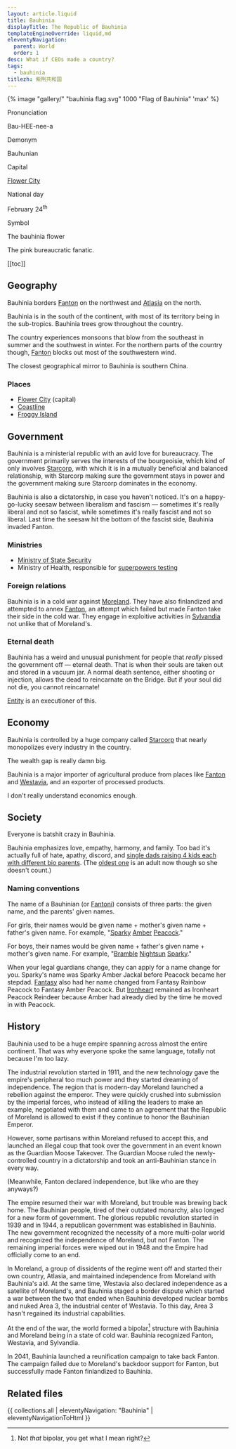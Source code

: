 ```yaml
---
layout: article.liquid
title: Bauhinia
displayTitle: The Republic of Bauhinia
templateEngineOverride: liquid,md
eleventyNavigation:
  parent: World
  order: 1
desc: What if CEOs made a country?
tags:
  - bauhinia
titlezh: 紫荆共和国
---
```


{% image "gallery/" "bauhinia flag.svg" 1000 "Flag of Bauhinia" 'max' %}

<div class="attr">
  <p>Pronunciation</p>
  <p>Bau-HEE-nee-a</p>
  <p>Demonym</p>
  <p>Bauhunian</p>
  <p>Capital</p>
  <p><a href="/world/bauhinia/flower-city/">Flower City</a></p>
  <p>National day</p>
  <p>February 24<sup>th</sup></p>
  <p>Symbol</p>
  <p>The bauhinia flower</p>
</div>

The pink bureaucratic fanatic.

[[toc]]

## Geography

Bauhinia borders [Fanton](/world/fanton/) on the northwest and [Atlasia](/world/atlasia/) on the north.

Bauhinia is in the south of the continent, with most of its territory being in the sub-tropics. Bauhinia trees grow throughout the country.

The country experiences monsoons that blow from the southeast in summer and the southwest in winter. For the northern parts of the country though, [Fanton](/world/fanton/) blocks out most of the southwestern wind.

The closest geographical mirror to Bauhinia is southern China.

### Places

- [Flower City](/world/bauhinia/flower-city/) (capital)
- [Coastline](/world/bauhinia/coastline/)
- [Froggy Island](/world/bauhinia/froggy-island/)

## Government

Bauhinia is a ministerial republic with an avid love for bureaucracy. The government primarily serves the interests of the bourgeoisie, which kind of only involves [Starcorp](/world/bauhinia/starcorp/), with which it is in a mutually beneficial and balanced relationship, with Starcorp making sure the government stays in power and the government making sure Starcorp dominates in the economy.

Bauhinia is also a dictatorship, in case you haven't noticed. It's on a happy-go-lucky seesaw between liberalism and fascism — sometimes it's really liberal and not so fascist, while sometimes it's really fascist and not so liberal. Last time the seesaw hit the bottom of the fascist side, Bauhinia invaded Fanton.

### Ministries

- [Ministry of State Security](/world/bauhinia/mss/)
- Ministry of Health, responsible for [superpowers testing](/world/bauhinia/superpowers/)

### Foreign relations

Bauhinia is in a cold war against [Moreland](/world/moreland/). They have also finlandized and attempted to annex [Fanton](/world/fanton/), an attempt which failed but made Fanton take their side in the cold war. They engage in exploitive activities in [Sylvandia](/world/sylvandia/) not unlike that of Moreland's.

### Eternal death

Bauhinia has a weird and unusual punishment for people that *really* pissed the government off — eternal death. That is when their souls are taken out and stored in a vacuum jar. A normal death sentence, either shooting or injection, allows the dead to reincarnate on the Bridge. But if your soul did not die, you cannot reincarnate!

[Entity](/characters/entity/) is an executioner of this.

## Economy

Bauhinia is controlled by a huge company called [Starcorp](starcorp/) that nearly monopolizes every industry in the country.

The wealth gap is really damn big.

Bauhinia is a major importer of agricultural produce from places like [Fanton](/world/fanton/) and [Westavia](/world/westavia/), and an exporter of processed products.

I don't really understand economics enough.

## Society

Everyone is batshit crazy in Bauhinia.

Bauhinia emphasizes love, empathy, harmony, and family. Too bad it's actually full of hate, apathy, discord, and [single dads raising 4 kids each with different bio parents](/characters/peacock/). (The [oldest one](/characters/fantasy/) is an adult now though so she doesn't count.)

### Naming conventions

The name of a Bauhinian (or [Fantoni](/world/fanton/)) consists of three parts: the given name, and the parents' given names.

For girls, their names would be given name + mother's given name + father's given name. For example, "[Sparky](/characters/sparky/) [Amber](/characters/amber/) [Peacock](/characters/peacock/)."

For boys, their names would be given name + father's given name + mother's given name. For example, "[Bramble](/characters/bramble/) [Nightsun](/characters/nightsun/) [Sparky](/characters/sparky/)."

When your legal guardians change, they can apply for a name change for you. Sparky's name was Sparky Amber Jackal before Peacock became her stepdad. [Fantasy](/characters/fantasy/) also had her name changed from Fantasy Rainbow Peacock to Fantasy Amber Peacock. But [Ironheart](/characters/ironheart/) remained as Ironheart Peacock Reindeer because Amber had already died by the time he moved in with Peacock.

## History

Bauhinia used to be a huge empire spanning across almost the entire continent. That was why everyone spoke the same language, totally not because I'm too lazy.

The industrial revolution started in 1911, and the new technology gave the empire's peripheral too much power and they started dreaming of independence. The region that is modern-day Moreland launched a rebellion against the emperor. They were quickly crushed into submission by the imperial forces, who instead of killing the leaders to make an example, negotiated with them and came to an agreement that the Republic of Moreland is allowed to exist if they continue to honor the Bauhinian Emperor.

However, some partisans within Moreland refused to accept this, and launched an illegal coup that took over the government in an event known as the Guardian Moose Takeover. The Guardian Moose ruled the newly-controlled country in a dictatorship and took an anti-Bauhinian stance in every way.

(Meanwhile, Fanton declared independence, but like who are they anyways?)

The empire resumed their war with Moreland, but trouble was brewing back home. The Bauhinian people, tired of their outdated monarchy, also longed for a new form of government. The glorious republic revolution started in 1939 and in 1944, a republican government was established in Bauhinia. The new government recognized the necessity of a more multi-polar world and recognized the independence of Moreland, but not Fanton. The remaining imperial forces were wiped out in 1948 and the Empire had officially come to an end.

In Moreland, a group of dissidents of the regime went off and started their own country, Atlasia, and maintained independence from Moreland with Bauhinia's aid. At the same time, Westavia also declared independence as a satellite of Moreland's, and Bauhinia staged a border dispute which started a war between the two that ended when Bauhinia developed nuclear bombs and nuked Area 3, the industrial center of Westavia. To this day, Area 3 hasn't regained its industrial capabilities.

At the end of the war, the world formed a bipolar[^1] structure with Bauhinia and Moreland being in a state of cold war. Bauhinia recognized Fanton, Westavia, and Sylvandia.

In 2041, Bauhinia launched a reunification campaign to take back Fanton. The campaign failed due to Moreland's backdoor support for Fanton, but successfully made Fanton finlandized to Bauhinia.

## Related files

{{ collections.all | eleventyNavigation: "Bauhinia" | eleventyNavigationToHtml }}

[^1]: Not *that* bipolar, you get what I mean right?
